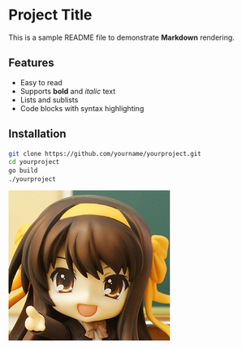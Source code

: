 # Project Title

This is a sample README file to demonstrate **Markdown** rendering.

## Features

- Easy to read
- Supports **bold** and *italic* text
- Lists and sublists
- Code blocks with syntax highlighting

## Installation

```bash
git clone https://github.com/yourname/yourproject.git
cd yourproject
go build
./yourproject
```

![Alt Text](/static/1.png "tip")